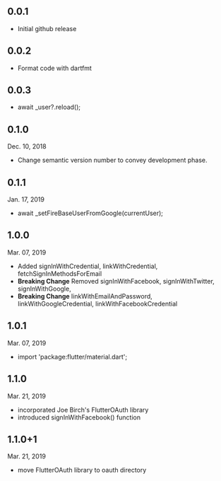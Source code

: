 ## 0.0.1 
- Initial github release
## 0.0.2
- Format code with dartfmt
## 0.0.3
- await _user?.reload();
## 0.1.0 
 Dec. 10, 2018
- Change semantic version number to convey development phase.
## 0.1.1 
 Jan. 17, 2019  
- await _setFireBaseUserFromGoogle(currentUser);
## 1.0.0
 Mar. 07, 2019  
- Added signInWithCredential, linkWithCredential, fetchSignInMethodsForEmail
- **Breaking Change** Removed signInWithFacebook, signInWithTwitter, signInWithGoogle, 
- **Breaking Change** linkWithEmailAndPassword, linkWithGoogleCredential, linkWithFacebookCredential
## 1.0.1
 Mar. 07, 2019  
- import 'package:flutter/material.dart';
## 1.1.0
 Mar. 21, 2019  
- incorporated Joe Birch's FlutterOAuth library
- introduced signInWithFacebook() function 
## 1.1.0+1
 Mar. 21, 2019  
- move FlutterOAuth library to oauth directory